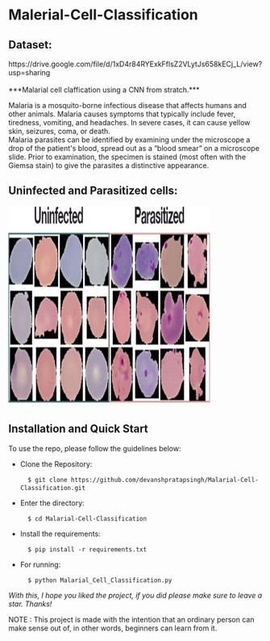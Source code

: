 # Malerial-Cell-Classification

<h2>Dataset:</h2> 
https://drive.google.com/file/d/1xD4r84RYExkFflsZ2VLytJs658kECj_L/view?usp=sharing
<br>
<br>
***Malarial cell claffication using a CNN from stratch.***

Malaria is a mosquito-borne infectious disease that affects humans and other animals. Malaria causes symptoms that typically include fever, tiredness, vomiting, and headaches. In severe cases, it can cause yellow skin, seizures, coma, or death.
<br>
Malaria parasites can be identified by examining under the microscope a drop of the patient's blood, spread out as a “blood smear” on a microscope slide. Prior to examination, the specimen is stained (most often with the Giemsa stain) to give the parasites a distinctive appearance.
<br>
<h2>Uninfected and Parasitized cells:</h2>
<img align="center" width="400" height="400" src="https://github.com/devanshpratapsingh/Malarial-Cell-Classification/blob/main/images/img1.jpg">

## Installation and Quick Start
To use the repo, please follow the guidelines below:

- Clone the Repository: 

        $ git clone https://github.com/devanshpratapsingh/Malarial-Cell-Classification.git
        
- Enter the directory: 

        $ cd Malarial-Cell-Classification
        
- Install the requirements:

        $ pip install -r requirements.txt

- For running:

        $ python Malarial_Cell_Classification.py
	


*With this, I hope you liked the project, if you did please make sure to leave a star. Thanks!*

NOTE : This project is made with the intention that an ordinary person can make sense out of, in other words, beginners can learn from it.
